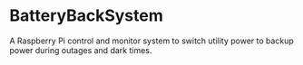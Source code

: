 # BatteryBackSystem
A Raspberry Pi control and monitor system to switch utility power to backup power during outages and dark times.
